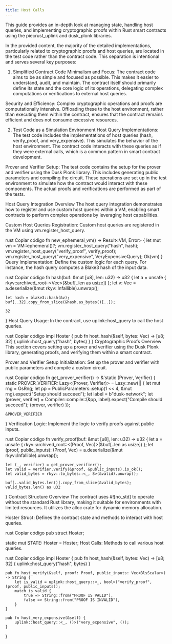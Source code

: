 ```yaml
---
title: Host Calls
---
```


This guide provides an in-depth look at managing state, handling host queries, and implementing cryptographic proofs within Rust smart contracts using the piecrust_uplink and dusk_plonk libraries.

In the provided content, the majority of the detailed implementations, particularly related to cryptographic proofs and host queries, are located in the test code rather than the contract code. This separation is intentional and serves several key purposes:

1. Simplified Contract Code
Minimalism and Focus: The contract code aims to be as simple and focused as possible. This makes it easier to understand, audit, and maintain. The contract itself should primarily define its state and the core logic of its operations, delegating complex computations or verifications to external host queries.

Security and Efficiency: Complex cryptographic operations and proofs are computationally intensive. Offloading these to the host environment, rather than executing them within the contract, ensures that the contract remains efficient and does not consume excessive resources.

2. Test Code as a Simulation Environment
Host Query Implementations: The test code includes the implementations of host queries (hash, verify_proof, and very_expensive). This simulates the behavior of the host environment. The contract code interacts with these queries as if they were external calls, which is a common pattern in smart contract development.

Prover and Verifier Setup: The test code contains the setup for the prover and verifier using the Dusk Plonk library. This includes generating public parameters and compiling the circuit. These operations are set up in the test environment to simulate how the contract would interact with these components. The actual proofs and verifications are performed as part of the tests.




Host Query Integration
Overview
The host query integration demonstrates how to register and use custom host queries within a VM, enabling smart contracts to perform complex operations by leveraging host capabilities.

Custom Host Queries
Registration:
Custom host queries are registered in the VM using vm.register_host_query.

rust
Copiar código
fn new_ephemeral_vm() -> Result<VM, Error> {
    let mut vm = VM::ephemeral()?;
    vm.register_host_query("hash", hash);
    vm.register_host_query("verify_proof", verify_proof);
    vm.register_host_query("very_expensive", VeryExpensiveQuery);
    Ok(vm)
}
Query Implementation:
Define the custom logic for each query. For instance, the hash query computes a Blake3 hash of the input data.

rust
Copiar código
fn hash(buf: &mut [u8], len: u32) -> u32 {
    let a = unsafe { rkyv::archived_root::<Vec<u8>>(&buf[..len as usize]) };
    let v: Vec<u8> = a.deserialize(&mut rkyv::Infallible).unwrap();

    let hash = blake3::hash(&v);
    buf[..32].copy_from_slice(&hash.as_bytes()[..]);

    32
}
Host Query Usage:
In the contract, use uplink::host_query to call the host queries.

rust
Copiar código
impl Hoster {
    pub fn host_hash(&self, bytes: Vec<u8>) -> [u8; 32] {
        uplink::host_query("hash", bytes)
    }
}
Cryptographic Proofs
Overview
This section covers setting up a prover and verifier using the Dusk Plonk library, generating proofs, and verifying them within a smart contract.

Prover and Verifier Setup
Initialization:
Set up the prover and verifier with public parameters and compile a custom circuit.

rust
Copiar código
fn get_prover_verifier() -> &'static (Prover, Verifier) {
    static PROVER_VERIFIER: Lazy<(Prover, Verifier)> = Lazy::new(|| {
        let mut rng = OsRng;
        let pp = PublicParameters::setup(1 << 4, &mut rng).expect("Setup should succeed");
        let label = b"dusk-network";
        let (prover, verifier) = Compiler::compile::<TestCircuit>(&pp, label).expect("Compile should succeed");
        (prover, verifier)
    });

    &PROVER_VERIFIER
}
Verification Logic:
Implement the logic to verify proofs against public inputs.

rust
Copiar código
fn verify_proof(buf: &mut [u8], len: u32) -> u32 {
    let a = unsafe { rkyv::archived_root::<(Proof, Vec<BlsScalar>)>(&buf[..len as usize]) };
    let (proof, public_inputs): (Proof, Vec<BlsScalar>) = a.deserialize(&mut rkyv::Infallible).unwrap();

    let (_, verifier) = get_prover_verifier();
    let valid = verifier.verify(&proof, &public_inputs).is_ok();
    let valid_bytes = rkyv::to_bytes::<_, 8>(&valid).unwrap();

    buf[..valid_bytes.len()].copy_from_slice(&valid_bytes);
    valid_bytes.len() as u32
}
Contract Structure
Overview
The contract uses #![no_std] to operate without the standard Rust library, making it suitable for environments with limited resources. It utilizes the alloc crate for dynamic memory allocation.

Hoster Struct:
Defines the contract state and methods to interact with host queries.

rust
Copiar código
pub struct Hoster;

static mut STATE: Hoster = Hoster;
Host Calls:
Methods to call various host queries.

rust
Copiar código
impl Hoster {
    pub fn host_hash(&self, bytes: Vec<u8>) -> [u8; 32] {
        uplink::host_query("hash", bytes)
    }

    pub fn host_verify(&self, proof: Proof, public_inputs: Vec<BlsScalar>) -> String {
        let is_valid = uplink::host_query::<_, bool>("verify_proof", (proof, public_inputs));
        match is_valid {
            true => String::from("PROOF IS VALID"),
            false => String::from("PROOF IS INVALID"),
        }
    }

    pub fn host_very_expensive(&self) {
        uplink::host_query::<_, ()>("very_expensive", ());
    }
}